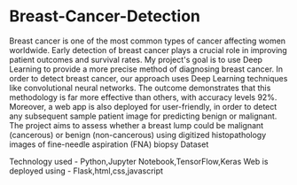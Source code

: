 # Breast-Cancer-Detection

Breast cancer is one of the most common types of cancer affecting women worldwide. Early detection of breast cancer plays a crucial role in improving patient outcomes and survival rates.
My project's goal is to use Deep Learning to provide a more precise method of diagnosing breast cancer. In order to detect breast cancer, our approach uses Deep Learning techniques like convolutional neural networks. The outcome demonstrates that this methodology is far more effective than others, with accuracy levels  92%. Moreover, a web app is also deployed for user-friendly, in order to detect any subsequent sample patient image for predicting benign or malignant.
The project aims to assess whether a breast lump could be malignant (cancerous) or benign (non-cancerous) using digitized histopathology images of fine-needle aspiration (FNA) biopsy  Dataset 

Technology used - Python,Jupyter Notebook,TensorFlow,Keras 
Web is deployed using - Flask,html,css,javascript



